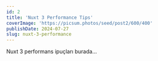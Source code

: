 ```yaml
---
id: 2
title: 'Nuxt 3 Performance Tips'
coverImage: 'https://picsum.photos/seed/post2/600/400'
publishDate: 2024-07-27
slug: nuxt-3-performance
---
```


Nuxt 3 performans ipuçları burada... 